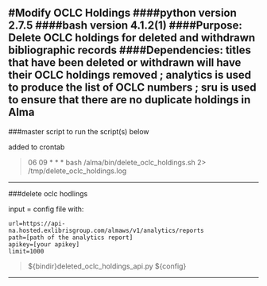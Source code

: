#Modify OCLC Holdings
####python version 2.7.5
####bash version 4.1.2(1)
####Purpose: Delete OCLC holdings for deleted and withdrawn bibliographic records
####Dependencies: titles that have been deleted or withdrawn will have their OCLC holdings removed ; analytics is used to produce the list of OCLC numbers ; sru is used to ensure that there are no duplicate holdings in Alma
---------------------------------------------------------------
###master script to run the script(s) below

added to crontab

>06 09 * * * bash /alma/bin/delete_oclc_holdings.sh 2> /tmp/delete_oclc_holdings.log

----------------------------------------------------------------
###delete oclc hodlings

input = config file with:

```
url=https://api-na.hosted.exlibrisgroup.com/almaws/v1/analytics/reports
path=[path of the analytics report]
apikey=[your apikey]
limit=1000
```
>${bindir}deleted_oclc_holdings_api.py ${config}

-----------------------------------------------------------------------

